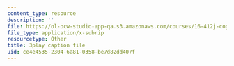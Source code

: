 ```yaml
---
content_type: resource
description: ''
file: https://ol-ocw-studio-app-qa.s3.amazonaws.com/courses/16-412j-cognitive-robotics-spring-2016/ce4e453523046a810358be7d82dd407f_qgL0cA7GkJo.srt
file_type: application/x-subrip
resourcetype: Other
title: 3play caption file
uid: ce4e4535-2304-6a81-0358-be7d82dd407f
---
```

